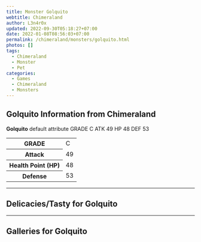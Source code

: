 ```yaml
---
title: Monster Golquito
webtitle: Chimeraland
author: L3n4r0x
updated: 2022-09-30T05:18:27+07:00
date: 2022-01-08T08:56:03+07:00
permalink: /chimeraland/monsters/golquito.html
photos: []
tags:
  - Chimeraland
  - Monster
  - Pet
categories:
  - Games
  - Chimeraland
  - Monsters
---
```


<section id="bootstrap-wrapper"><link rel="stylesheet" href="https://cdn.statically.io/gh/dimaslanjaka/Web-Manajemen/40ac3225/css/bootstrap-4.5-wrapper.css"/><h1>Golquito Information from Chimeraland</h1><p><b>Golquito</b> default attribute GRADE C ATK 49 HP 48 DEF 53<table><tr><th>GRADE</th><td>C</td></tr><tr><th>Attack</th><td>49</td></tr><tr><th>Health Point (HP)</th><td>48</td></tr><tr><th>Defense</th><td>53</td></tr></table></p><hr/><h2>Delicacies/Tasty for Golquito</h2><hr/><div id="gallery"><h2>Galleries for Golquito</h2><div class="row"></div></div></section>